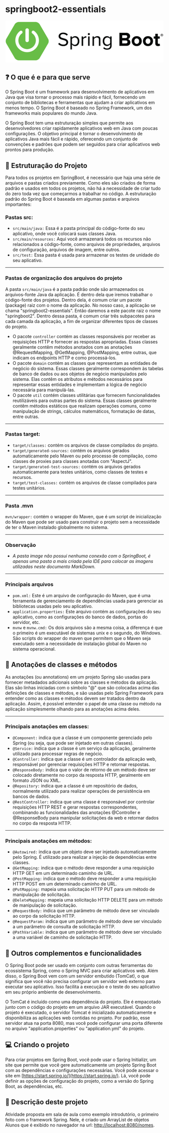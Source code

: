 # springboot2-essentials

![1680216781191](image/README/1680216781191.png)

## ❓ O que é e para que serve

O Spring Boot é um framework para desenvolvimento de aplicativos em Java que visa tornar o processo mais rápido e fácil, fornecendo um conjunto de bibliotecas e ferramentas que ajudam a criar aplicativos em menos tempo. O Spring Boot é baseado no Spring Framework, um dos frameworks mais populares do mundo Java.

O Spring Boot tem uma estruturação simples que permite aos desenvolvedores criar rapidamente aplicativos web em Java com poucas configurações. O objetivo principal é tornar o desenvolvimento de aplicativos Java mais fácil e rápido, oferecendo um conjunto de convenções e padrões que podem ser seguidos para criar aplicativos web prontos para produção.

## 📁 Estruturação do Projeto

 Para todos os projetos em SpringBoot, é necessário que haja uma série de arquivos e pastas criados previamente. Como eles são criados de forma padrão e usados em todos os projetos, não há a necessidade de criar tudo do zero toda vez que começarmos a trabalhar no código. A estruturação padrão do Spring Boot é baseada em algumas pastas e arquivos importantes:

### Pastas src:

- `src/main/java:` Essa é a pasta principal do código-fonte do seu aplicativo, onde você colocará suas classes Java.
- `src/main/resources:` Aqui você armazenará todos os recursos não relacionados a código-fonte, como arquivos de propriedades, arquivos de configuração, arquivos de imagem, entre outros.
- `src/test:` Essa pasta é usada para armazenar os testes de unidade do seu aplicativo.

---

### Pastas de organização dos arquivos do projeto

 A pasta `src/main/java` é a pasta padrão onde são armazenados os arquivos-fonte Java da aplicação. É dentro dela que iremos trabalhar o código-fonte dos projetos. Dentro dela, é comum criar um pacote (package) raiz com o nome da aplicação. No nosso caso, a aplicação se chama "springboot2-essentials". Então daremos a este pacote raiz o nome "springboot2". Dentro dessa pasta, é comum criar três subpacotes para cada camada da aplicação, a fim de organizar diferentes tipos de classes do projeto.

* O pacote `controller` contém as classes responsáveis por receber as requisições HTTP e fornecer as respostas apropriadas. Essas classes geralmente contêm métodos anotados com as anotações @RequestMapping, @GetMapping, @PostMapping, entre outras, que indicam os endpoints HTTP e como processá-los.
* O pacote `domain` contém as classes que representam as entidades de negócio do sistema. Essas classes geralmente correspondem às tabelas de banco de dados ou aos objetos de negócio manipulados pelo sistema. Elas contêm os atributos e métodos necessários para representar essas entidades e implementam a lógica de negócio necessária para manipulá-las.
* O pacote `util` contém classes utilitárias que fornecem funcionalidades reutilizáveis para outras partes do sistema. Essas classes geralmente contêm métodos estáticos que realizam operações comuns, como manipulação de strings, cálculos matemáticos, formatação de datas, entre outras.

---

### Pastas target:

- `target/classes:` contém os arquivos de classe compilados do projeto.
- `target/generated-sources:` contém os arquivos gerados automaticamente pelo Maven ou pelo processo de compilação, como classes de proxies para classes anotadas com "AspectJ".
- `target/generated-test-sources:` contém os arquivos gerados automaticamente para testes unitários, como classes de testes e recursos.
- `target/test-classes:` contém os arquivos de classe compilados para testes unitários.

---

### Pasta .mvn

`mvn/wrapper:` contém o wrapper do Maven, que é um script de inicialização do Maven que pode ser usado para construir o projeto sem a necessidade de ter o Maven instalado globalmente no sistema.

---

### Observação

- _A pasta image não possui nenhuma conexão com o SpringBoot, é apenas uma pasta a mais criada pela IDE para colocar as imagens utilizadas neste documento MarkDown._

---

### Principais arquivos

- `pom.xml:` Este é um arquivo de configuração do Maven, que é uma ferramenta de gerenciamento de dependências usada para gerenciar as bibliotecas usadas pelo seu aplicativo.
- `application.properties:` Este arquivo contém as configurações do seu aplicativo, como as configurações do banco de dados, portas do servidor, etc.
- `mvnw` e `mvnw.cmd:` Os dois arquivos são a mesma coisa, a diferença é que o primeiro é um executável de sistemas unix e o segundo, do Windows. São scripts do wrapper do maven que permitem que o Maven seja executado sem a necessidade de instalação global do Maven no sistema operacional.

## 📌 Anotações de classes e métodos

 As anotações (ou annotations) em um projeto Spring são usadas para fornecer metadados adicionais sobre as classes e métodos da aplicação. Elas são linhas iniciadas com o símbolo "@" que são colocadas acima das definições de classes e métodos, e são usadas pelo Spring Framework para entender como as classes e métodos devem ser tratados dentro da aplicação. Assim, é possível entender o papel de uma classe ou método na aplicação simplesmente olhando para as anotações acima deles.

---

### Principais anotações em classes:

* `@Component:` indica que a classe é um componente gerenciado pelo Spring (ou seja, que pode ser injetado em outras classes).
* `@Service:` indica que a classe é um serviço da aplicação, geralmente utilizado para processar regras de negócio.
* `@Controller:` indica que a classe é um controlador da aplicação web, responsável por gerenciar requisições HTTP e retornar respostas.
* `@ResponseBody:` indica que o valor de retorno de um método deve ser colocado diretamente no corpo da resposta HTTP, geralmente em formato JSON ou XML.
* `@Repository:` indica que a classe é um repositório de dados, normalmente utilizado para realizar operações de persistência em bancos de dados.
* `@RestController:` indica que uma classe é responsável por controlar requisições HTTP REST e gerar respostas correspondentes, combinando as funcionalidades das anotações @Controller e @ResponseBody para manipular solicitações da web e retornar dados no corpo da resposta HTTP.

---

### Principais anotações em métodos:

* `@Autowired:` indica que um objeto deve ser injetado automaticamente pelo Spring. É utilizado para realizar a injeção de dependências entre classes.
* `@GetMapping:` indica que o método deve responder a uma requisição HTTP GET em um determinado caminho de URL.
* `@PostMapping:` indica que o método deve responder a uma requisição HTTP POST em um determinado caminho de URL.
* `@PutMapping:` mapeia uma solicitação HTTP PUT para um método de manipulação de solicitação.
* `@DeleteMapping:` mapeia uma solicitação HTTP DELETE para um método de manipulação de solicitação.
* `@RequestBody:` indica que um parâmetro de método deve ser vinculado ao corpo da solicitação HTTP.
* `@RequestParam:` indica que um parâmetro de método deve ser vinculado a um parâmetro de consulta de solicitação HTTP.
* `@PathVariable:` indica que um parâmetro de método deve ser vinculado a uma variável de caminho de solicitação HTTP.

## 🔗 Outros complementos e funcionalidades

 O Spring Boot pode ser usado em conjunto com outras ferramentas do ecossistema Spring, como o Spring MVC para criar aplicativos web. Além disso, o Spring Boot vem com um servidor embutido (TomCat), o que significa que você não precisa configurar um servidor web externo para executar seu aplicativo. Isso facilita a execução e o teste do seu aplicativo em seu próprio ambiente de desenvolvimento.

 O TomCat é incluído como uma dependência do projeto. Ele é empacotado junto com o código do projeto em um arquivo JAR executável. Quando o projeto é executado, o servidor Tomcat é inicializado automaticamente e disponibiliza as aplicações web contidas no projeto. Por padrão, esse servidor atua na porta 8080, mas você pode configurar uma porta diferente no arquivo "application.properties" ou "application.yml" do projeto.

## 💻 Criando o projeto

Para criar projetos em Spring Boot, você pode usar o Spring Initializr, um site que permite que você gere automaticamente um projeto Spring Boot com as dependências e configurações necessárias. Você pode acessar o site em [https://start.spring.io/](https://start.spring.io/). Lá, você pode definir as opções de configuração do projeto, como a versão do Spring Boot, as dependências, etc.

## 📕 Descrição deste projeto

Atividade proposta em sala de aula como exemplo introdutório, o primeiro feito com o framework Spring. Nele, é criado um ArrayList de objetos Alunos que é exibido no navegador na url: [http://localhost:8080/nomes](http://localhost:8080/nomes).
